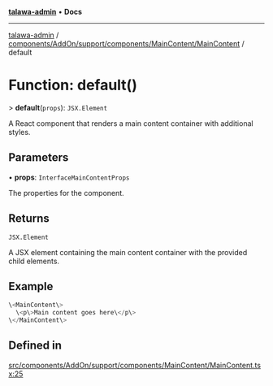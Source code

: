[**talawa-admin**](../../../../../../../README.md) • **Docs**

***

[talawa-admin](../../../../../../../modules.md) / [components/AddOn/support/components/MainContent/MainContent](../README.md) / default

# Function: default()

\> **default**(`props`): `JSX.Element`

A React component that renders a main content container with additional styles.

## Parameters

• **props**: `InterfaceMainContentProps`

The properties for the component.

## Returns

`JSX.Element`

A JSX element containing the main content container with the provided child elements.

## Example

```ts
\<MainContent\>
  \<p\>Main content goes here\</p\>
\</MainContent\>
```

## Defined in

[src/components/AddOn/support/components/MainContent/MainContent.tsx:25](https://github.com/PalisadoesFoundation/talawa-admin/blob/7a991b3aa824070bd53d6367f1ce7f072321af88/src/components/AddOn/support/components/MainContent/MainContent.tsx#L25)
